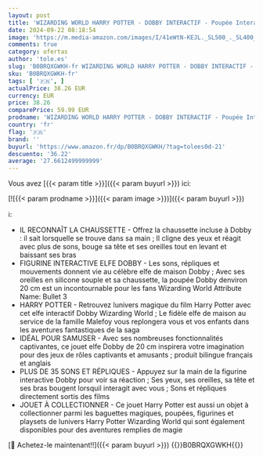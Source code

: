 ```yaml
---
layout: post
title: 'WIZARDING WORLD HARRY POTTER - DOBBY INTERACTIF - Poupée Interactive Dobby 20 Cm Qui Bouge Vraiment - Avec Chaussette Magique - Plus De 35 Sons et Réactions - Bilingue - Jouet Enfant 6 ans et +'
date: 2024-09-22 08:18:54
image: 'https://m.media-amazon.com/images/I/41eWtN-KEJL._SL500_._SL400_.jpg'
comments: true
category: ofertas
author: 'tole.es'
slug: 'B0BRQXGWKH-fr WIZARDING WORLD HARRY POTTER - DOBBY INTERACTIF - Poupée...'
sku: 'B0BRQXGWKH-fr'
tags: [ '🇫🇷', ]
actualPrice: 38.26 EUR
currency: EUR
price: 38.26
comparePrice: 59.99 EUR
prodname: 'WIZARDING WORLD HARRY POTTER - DOBBY INTERACTIF - Poupée Interactive Dobby 20 Cm Qui Bouge Vraiment - Avec Chaussette Magique - Plus De 35 Sons et Réactions - Bilingue - Jouet Enfant 6 ans et +'
country: 'fr'
flag: '🇫🇷'
brand: ''
buyurl: 'https://www.amazon.fr/dp/B0BRQXGWKH/?tag=tolees0d-21'
descuento: '36.22'
average: '27.6612499999999'
---
```


Vous avez [{{< param title >}}]({{< param buyurl >}}) ici:

[![{{< param prodname >}}]({{< param image >}})]({{< param buyurl >}})

ℹ️:

- IL RECONNAÎT LA CHAUSSETTE - Offrez la chaussette incluse à Dobby : il sait lorsquelle se trouve dans sa main ; Il cligne des yeux et réagit avec plus de sons, bouge sa tête et ses oreilles tout en levant et baissant ses bras
- FIGURINE INTERACTIVE ELFE DOBBY - Les sons, répliques et mouvements donnent vie au célèbre elfe de maison Dobby ; Avec ses oreilles en silicone souple et sa chaussette, la poupée Dobby denviron 20 cm est un incontournable pour les fans Wizarding World Attribute Name: Bullet 3
- HARRY POTTER - Retrouvez lunivers magique du film Harry Potter avec cet elfe interactif Dobby Wizarding World ; Le fidèle elfe de maison au service de la famille Malefoy vous replongera vous et vos enfants dans les aventures fantastiques de la saga
- IDÉAL POUR SAMUSER - Avec ses nombreuses fonctionnalités captivantes, ce jouet elfe Dobby de 20 cm inspirera votre imagination pour des jeux de rôles captivants et amusants ; produit bilingue français et anglais
- PLUS DE 35 SONS ET RÉPLIQUES - Appuyez sur la main de la figurine interactive Dobby pour voir sa réaction ; Ses yeux, ses oreilles, sa tête et ses bras bougent lorsquil interagit avec vous ; Sons et répliques directement sortis des films
- JOUET À COLLECTIONNER - Ce jouet Harry Potter est aussi un objet à collectionner parmi les baguettes magiques, poupées, figurines et playsets de lunivers Harry Potter Wizarding World qui sont également disponibles pour des aventures remplies de magie

[🛒 Achetez-le maintenant!!]({{< param buyurl >}})
{{<world>}}B0BRQXGWKH{{</world>}}
